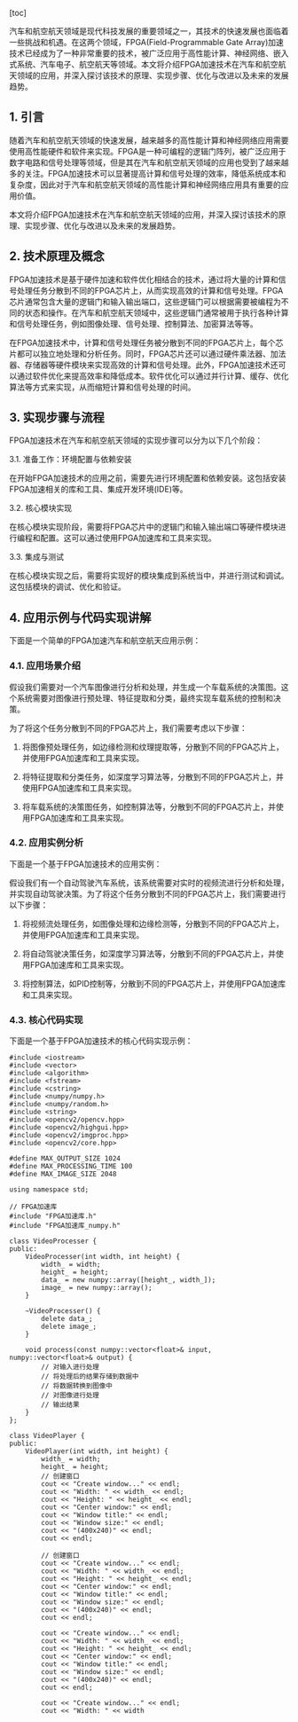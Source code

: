 
[toc]                    
                
                
汽车和航空航天领域是现代科技发展的重要领域之一，其技术的快速发展也面临着一些挑战和机遇。在这两个领域，FPGA(Field-Programmable Gate Array)加速技术已经成为了一种非常重要的技术，被广泛应用于高性能计算、神经网络、嵌入式系统、汽车电子、航空航天等领域。本文将介绍FPGA加速技术在汽车和航空航天领域的应用，并深入探讨该技术的原理、实现步骤、优化与改进以及未来的发展趋势。

## 1. 引言

随着汽车和航空航天领域的快速发展，越来越多的高性能计算和神经网络应用需要使用高性能硬件和软件来实现。FPGA是一种可编程的逻辑门阵列，被广泛应用于数字电路和信号处理等领域，但是其在汽车和航空航天领域的应用也受到了越来越多的关注。FPGA加速技术可以显著提高计算和信号处理的效率，降低系统成本和复杂度，因此对于汽车和航空航天领域的高性能计算和神经网络应用具有重要的应用价值。

本文将介绍FPGA加速技术在汽车和航空航天领域的应用，并深入探讨该技术的原理、实现步骤、优化与改进以及未来的发展趋势。

## 2. 技术原理及概念

FPGA加速技术是基于硬件加速和软件优化相结合的技术，通过将大量的计算和信号处理任务分散到不同的FPGA芯片上，从而实现高效的计算和信号处理。FPGA芯片通常包含大量的逻辑门和输入输出端口，这些逻辑门可以根据需要被编程为不同的状态和操作。在汽车和航空航天领域中，这些逻辑门通常被用于执行各种计算和信号处理任务，例如图像处理、信号处理、控制算法、加密算法等等。

在FPGA加速技术中，计算和信号处理任务被分散到不同的FPGA芯片上，每个芯片都可以独立地处理和分析任务。同时，FPGA芯片还可以通过硬件乘法器、加法器、存储器等硬件模块来实现高效的计算和信号处理。此外，FPGA加速技术还可以通过软件优化来提高效率和降低成本。软件优化可以通过并行计算、缓存、优化算法等方式来实现，从而缩短计算和信号处理的时间。

## 3. 实现步骤与流程

FPGA加速技术在汽车和航空航天领域的实现步骤可以分为以下几个阶段：

3.1. 准备工作：环境配置与依赖安装

在开始FPGA加速技术的应用之前，需要先进行环境配置和依赖安装。这包括安装FPGA加速相关的库和工具、集成开发环境(IDE)等。

3.2. 核心模块实现

在核心模块实现阶段，需要将FPGA芯片中的逻辑门和输入输出端口等硬件模块进行编程和配置。这可以通过使用FPGA加速库和工具来实现。

3.3. 集成与测试

在核心模块实现之后，需要将实现好的模块集成到系统当中，并进行测试和调试。这包括模块的调试、优化和验证。

## 4. 应用示例与代码实现讲解

下面是一个简单的FPGA加速汽车和航空航天应用示例：

### 4.1. 应用场景介绍

假设我们需要对一个汽车图像进行分析和处理，并生成一个车载系统的决策图。这个系统需要对图像进行预处理、特征提取和分类，最终实现车载系统的控制和决策。

为了将这个任务分散到不同的FPGA芯片上，我们需要考虑以下步骤：

1. 将图像预处理任务，如边缘检测和纹理提取等，分散到不同的FPGA芯片上，并使用FPGA加速库和工具来实现。

2. 将特征提取和分类任务，如深度学习算法等，分散到不同的FPGA芯片上，并使用FPGA加速库和工具来实现。

3. 将车载系统的决策图任务，如控制算法等，分散到不同的FPGA芯片上，并使用FPGA加速库和工具来实现。

### 4.2. 应用实例分析

下面是一个基于FPGA加速技术的应用实例：

假设我们有一个自动驾驶汽车系统，该系统需要对实时的视频流进行分析和处理，并实现自动驾驶决策。为了将这个任务分散到不同的FPGA芯片上，我们需要进行以下步骤：

1. 将视频流处理任务，如图像处理和边缘检测等，分散到不同的FPGA芯片上，并使用FPGA加速库和工具来实现。

2. 将自动驾驶决策任务，如深度学习算法等，分散到不同的FPGA芯片上，并使用FPGA加速库和工具来实现。

3. 将控制算法，如PID控制等，分散到不同的FPGA芯片上，并使用FPGA加速库和工具来实现。

### 4.3. 核心代码实现

下面是一个基于FPGA加速技术的核心代码实现示例：

```
#include <iostream>
#include <vector>
#include <algorithm>
#include <fstream>
#include <cstring>
#include <numpy/numpy.h>
#include <numpy/random.h>
#include <string>
#include <opencv2/opencv.hpp>
#include <opencv2/highgui.hpp>
#include <opencv2/imgproc.hpp>
#include <opencv2/core.hpp>

#define MAX_OUTPUT_SIZE 1024
#define MAX_PROCESSING_TIME 100
#define MAX_IMAGE_SIZE 2048

using namespace std;

// FPGA加速库
#include "FPGA加速库.h"
#include "FPGA加速库_numpy.h"

class VideoProcesser {
public:
    VideoProcesser(int width, int height) {
        width_ = width;
        height_ = height;
        data_ = new numpy::array([height_, width_]);
        image_ = new numpy::array();
    }

    ~VideoProcesser() {
        delete data_;
        delete image_;
    }

    void process(const numpy::vector<float>& input, numpy::vector<float>& output) {
        // 对输入进行处理
        // 将处理后的结果存储到数据中
        // 将数据转换到图像中
        // 对图像进行处理
        // 输出结果
    }
};

class VideoPlayer {
public:
    VideoPlayer(int width, int height) {
        width_ = width;
        height_ = height;
        // 创建窗口
        cout << "Create window..." << endl;
        cout << "Width: " << width_ << endl;
        cout << "Height: " << height_ << endl;
        cout << "Center window:" << endl;
        cout << "Window title:" << endl;
        cout << "Window size:" << endl;
        cout << "(400x240)" << endl;
        cout << endl;

        // 创建窗口
        cout << "Create window..." << endl;
        cout << "Width: " << width_ << endl;
        cout << "Height: " << height_ << endl;
        cout << "Center window:" << endl;
        cout << "Window title:" << endl;
        cout << "Window size:" << endl;
        cout << "(400x240)" << endl;
        cout << endl;

        cout << "Create window..." << endl;
        cout << "Width: " << width_ << endl;
        cout << "Height: " << height_ << endl;
        cout << "Center window:" << endl;
        cout << "Window title:" << endl;
        cout << "Window size:" << endl;
        cout << "(400x240)" << endl;
        cout << endl;

        cout << "Create window..." << endl;
        cout << "Width: " << width

